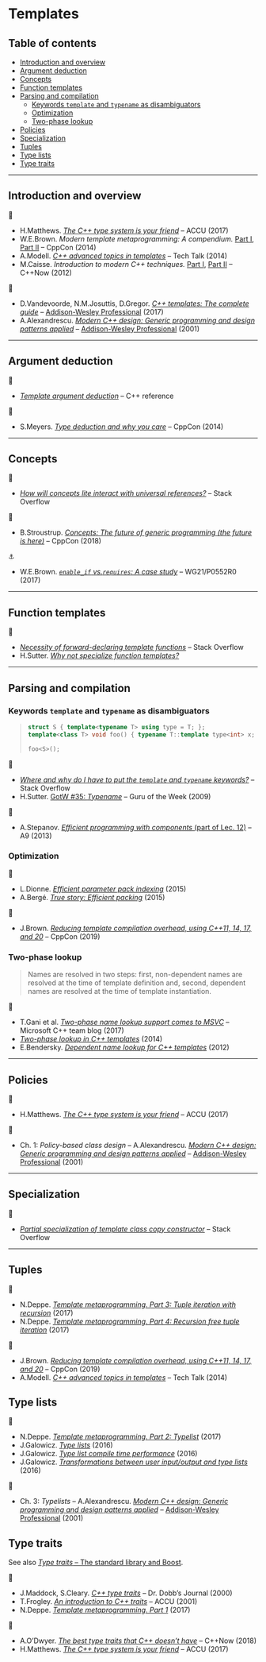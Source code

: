 # Templates <!-- omit in toc -->

## Table of contents <!-- omit in toc -->

- [Introduction and overview](#introduction-and-overview)
- [Argument deduction](#argument-deduction)
- [Concepts](#concepts)
- [Function templates](#function-templates)
- [Parsing and compilation](#parsing-and-compilation)
	- [Keywords `template` and `typename` as disambiguators](#keywords-template-and-typename-as-disambiguators)
	- [Optimization](#optimization)
	- [Two-phase lookup](#two-phase-lookup)
- [Policies](#policies)
- [Specialization](#specialization)
- [Tuples](#tuples)
- [Type lists](#type-lists)
- [Type traits](#type-traits)

---

## Introduction and overview

:movie_camera:

- H.Matthews. [*The C++ type system is your friend*](https://www.youtube.com/watch?v=MCiVdu7gScs) &ndash; ACCU (2017)
- W.E.Brown. *Modern template metaprogramming: A compendium.* [Part I](https://www.youtube.com/watch?v=Am2is2QCvxY), [Part II](https://www.youtube.com/watch?v=a0FliKwcwXE) &ndash; CppCon (2014)
- A.Modell. [*C++ advanced topics in templates*](https://www.youtube.com/watch?v=X30OwlsMWak) &ndash; Tech Talk (2014)
- M.Caisse. *Introduction to modern C++ techniques.* [Part I](https://www.youtube.com/watch?v=9TFV2JxX7L0), [Part II](https://www.youtube.com/watch?v=urshrBatNo4) &ndash; C++Now (2012)

:book:

- D.Vandevoorde, N.M.Josuttis, D.Gregor. [*C++ templates: The complete guide*](http://www.tmplbook.com/) &ndash; [Addison-Wesley Professional](https://www.informit.com/store/c-plus-plus-templates-the-complete-guide-9780321714121) (2017)
- A.Alexandrescu. [*Modern C++ design: Generic programming and design patterns applied*](http://erdani.com/index.php/books/modern-c-design/) &ndash; [Addison-Wesley Professional](https://www.informit.com/store/modern-c-plus-plus-design-generic-programming-and-design-9780201704310) (2001)

---

## Argument deduction

:link:

- [*Template argument deduction*](https://en.cppreference.com/w/cpp/language/template_argument_deduction) &ndash; C++ reference

:movie_camera:

- S.Meyers. [*Type deduction and why you care*](https://www.youtube.com/watch?v=wQxj20X-tIU) &ndash; CppCon (2014)

---

## Concepts

:link:

* [*How will concepts lite interact with universal references?*](https://stackoverflow.com/questions/29182279/how-will-concepts-lite-interact-with-universal-references) &ndash; Stack Overflow

:movie_camera:

* B.Stroustrup. [*Concepts: The future of generic programming (the future is here)*](https://www.youtube.com/watch?v=HddFGPTAmtU) &ndash; CppCon (2018)

:anchor:

* W.E.Brown. [*`enable_if` vs.`requires`: A case study*](http://www.open-std.org/jtc1/sc22/wg21/docs/papers/2017/p0552r0.pdf) &ndash; WG21/P0552R0 (2017)

---

## Function templates

:link:

- [*Necessity of forward-declaring template functions*](https://stackoverflow.com/questions/7255281/necessity-of-forward-declaring-template-functions) &ndash; Stack Overflow
- H.Sutter. [*Why not specialize function templates?*](http://www.gotw.ca/publications/mill17.htm)

---

## Parsing and compilation

### Keywords `template` and `typename` as disambiguators

> ```cpp
> struct S { template<typename T> using type = T; };
> template<class T> void foo() { typename T::template type<int> x; }
>
> foo<S>();
> ```

:link:

- [*Where and why do I have to put the `template` and `typename` keywords?*](https://stackoverflow.com/a/613132/1625187) &ndash; Stack Overflow
- H.Sutter. [GotW #35: *Typename*](http://www.gotw.ca/gotw/035.htm) &ndash; Guru of the Week (2009)

:movie_camera:

- A.Stepanov. [*Efficient programming with components* (part of Lec. 12)](https://www.youtube.com/watch?v=revYKQKg-eo&t=138) &ndash; A9 (2013)

### Optimization

:link:

- L.Dionne. [*Efficient parameter pack indexing*](https://ldionne.com/2015/11/29/efficient-parameter-pack-indexing/) (2015)
- A.Berg&eacute;. [*True story: Efficient packing*](http://talesofcpp.fusionfenix.com/post-22/true-story-efficient-packing) (2015)

:movie_camera:

- J.Brown. [*Reducing template compilation overhead, using C++11, 14, 17, and 20*](https://www.youtube.com/watch?v=TyiiNVA1syk) &ndash; CppCon (2019)

### Two-phase lookup

> Names are resolved in two steps: first, non-dependent names are resolved at the time of template definition and, second, dependent names are resolved at the time of template instantiation.

:link:

- T.Gani et al. [*Two-phase name lookup support comes to MSVC*](https://devblogs.microsoft.com/cppblog/two-phase-name-lookup-support-comes-to-msvc/) &ndash; Microsoft C++ team blog (2017)
- [*Two-phase lookup in C++ templates*](https://www.gonwan.com/2014/12/12/two-phase-lookup-in-c-templates/) (2014)
- E.Bendersky. [*Dependent name lookup for C++ templates*](https://eli.thegreenplace.net/2012/02/06/dependent-name-lookup-for-c-templates) (2012)

---

## Policies

:movie_camera:

- H.Matthews. [*The C++ type system is your friend*](https://www.youtube.com/watch?v=MCiVdu7gScs&t=2387) &ndash; ACCU (2017)

:book:

- Ch. 1: *Policy-based class design* &ndash; A.Alexandrescu. [*Modern C++ design: Generic programming and design patterns applied*](http://erdani.com/index.php/books/modern-c-design/) &ndash; [Addison-Wesley Professional](https://www.informit.com/store/modern-c-plus-plus-design-generic-programming-and-design-9780201704310) (2001)

---

## Specialization

:link:

* [*Partial specialization of template class copy constructor*](https://stackoverflow.com/questions/16575257/partial-specialization-of-template-class-copy-constructor) &ndash; Stack Overflow

---

## Tuples

:link:

- N.Deppe. [*Template metaprogramming. Part 3: Tuple iteration with recursion*](https://nilsdeppe.com/posts/tmpl-part3) (2017)
- N.Deppe. [*Template metaprogramming. Part 4: Recursion free tuple iteration*](https://nilsdeppe.com/posts/tmpl-part4) (2017)

:movie_camera:

- J.Brown. [*Reducing template compilation overhead, using C++11, 14, 17, and 20*](https://www.youtube.com/watch?v=TyiiNVA1syk&t=872) &ndash; CppCon (2019)
- A.Modell. [*C++ advanced topics in templates*](https://www.youtube.com/watch?v=X30OwlsMWak&t=2112) &ndash; Tech Talk (2014)

## Type lists

:link:

- N.Deppe. [*Template metaprogramming. Part 2: Typelist*](https://nilsdeppe.com/posts/tmpl-part2) (2017)
- J.Galowicz. [*Type lists*](https://blog.galowicz.de/2016/05/08/compile_time_type_lists/) (2016)
- J.Galowicz. [*Type list compile time performance*](https://blog.galowicz.de/2016/06/25/cpp_template_type_list_performance/) (2016)
- J.Galowicz. [*Transformations between user input/output and type lists*](https://blog.galowicz.de/2016/05/14/converting_between_c_strings_and_type_lists/) (2016)

:book:

- Ch. 3: *Typelists* &ndash; A.Alexandrescu. [*Modern C++ design: Generic programming and design patterns applied*](http://erdani.com/index.php/books/modern-c-design/) &ndash; [Addison-Wesley Professional](https://www.informit.com/store/modern-c-plus-plus-design-generic-programming-and-design-9780201704310) (2001)

## Type traits

See also [*Type traits* &ndash; The standard library and Boost](std_library.md#type-traits).

:link:

- J.Maddock, S.Cleary. [*C++ type traits*](https://www.boost.org/doc/libs/1_31_0/libs/type_traits/c++_type_traits.htm) &ndash; Dr. Dobb’s Journal (2000)
- T.Frogley. [*An introduction to C++ traits*](https://accu.org/index.php/journals/442) &ndash; ACCU (2001)
- N.Deppe. [*Template metaprogramming. Part 1*](https://nilsdeppe.com/posts/tmpl-part1) (2017)

:movie_camera:

- A.O’Dwyer. [*The best type traits that C++ doesn’t have*](https://www.youtube.com/watch?v=MWBfmmg8-Yo) &ndash; C++Now (2018)
- H.Matthews. [*The C++ type system is your friend*](https://www.youtube.com/watch?v=MCiVdu7gScs&t=2028) &ndash; ACCU (2017)

<!--
http://www.gotw.ca/publications/mxc++-item-4.htm

https://stackoverflow.com/questions/281725/template-specialization-based-on-inherit-class

https://www.codeproject.com/Articles/268849/An-Idiots-Guide-to-Cplusplus-Templates-Part-2
https://www.hackcraft.net/cpp/templateinheritance/

https://stackoverflow.com/questions/55396786/check-if-class-is-a-template-specialization/55398444#55398444
 -->
